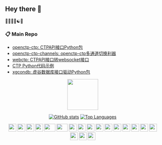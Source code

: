## Hey there :wave:
:man_technologist::biking_man::yin_yang::snake: 

### :clipboard: Main Repo
- [openctp-ctp: CTPAPI接口Python包](https://github.com/openctp/openctp-ctp-python)
- [openctp-ctp-channels: openctp-ctp多通道切换利器](https://github.com/openctp/openctp-ctp-channels)
- [webctp: CTPAPI接口转websocket接口](https://github.com/openctp/webctp)
- [CTP Python代码示例](https://github.com/Jedore/ctp.examples)
- [xgcondb: 虚谷数据库接口驱动Python包](https://github.com/Jedore/xgcondb)

<p align="center">
  <a href="#">
    <img src="https://media4.giphy.com/media/5aYfJYohCSeYgtVlUj/giphy.gif?cid=ecf05e47lott3v8a4wtj50onhnhg7b0n8hd1dwfiasihwko9&ep=v1_gifs_related&rid=giphy.gif" width="100" />
  </a>
</p>

<p align="center">
  <a href="#"><img src="https://github-readme-stats-jedore.vercel.app/api?username=Jedore&theme=shadow_green&show_icons=true&hide=contribs&hide_border=true" alt="GitHub stats" /></a>
  <a href="#"><img src="https://github-readme-stats-jedore.vercel.app/api/top-langs/?username=Jedore&theme=shadow_green&langs_count=5&hide_border=true" alt="Top Languages" /></a>
</p>

<div align="center">
    <a href="#"><img src="https://cultofthepartyparrot.com/parrots/hd/portalblueparrot.gif" width="25" height="25"/></a>
    <a href="#"><img src="https://cultofthepartyparrot.com/parrots/hd/parrot.gif" width="25" height="25"/></a>
    <a href="#"><img src="https://cultofthepartyparrot.com/parrots/hd/githubparrot.gif" width="25" height="25"/></a>
    <a href="#"><img src="https://cultofthepartyparrot.com/parrots/hd/flyingmoneyparrot.gif" width="25" height="25"/></a>
    <a href="#"><img src="https://cultofthepartyparrot.com/parrots/hd/dadparrot.gif" width="36" height="25"/></a>
    <a href="#"><img src="https://cultofthepartyparrot.com/parrots/pythonparrot.gif" width="36" height="25"/></a>
    <a href="#"><img src="https://cultofthepartyparrot.com/parrots/hd/opensourceparrot.gif" width="25" height="25"/></a>
    <a href="#"><img src="https://cultofthepartyparrot.com/parrots/databaseparrot.gif" width="25" height="25"/></a>
    <a href="#"><img src="https://cultofthepartyparrot.com/parrots/fixparrot.gif" width="25" height="25"/></a>
    <a href="#"><img src="https://cultofthepartyparrot.com/parrots/hd/laptop_parrot.gif" width="25" height="25"/></a>
    <a href="#"><img src="https://cultofthepartyparrot.com/parrots/hd/spinningparrot.gif" width="25" height="25"/></a>
    <a href="#"><img src="https://cultofthepartyparrot.com/parrots/hd/meldparrot.gif" width="25" height="25"/></a>
    <a href="#"><img src="https://cultofthepartyparrot.com/parrots/hd/sleepingparrot.gif" width="25" height="25"/></a>
    <a href="#"><img src="https://cultofthepartyparrot.com/parrots/hd/scienceparrot.gif" width="25" height="25"/></a>
    <a href="#"><img src="https://cultofthepartyparrot.com/parrots/hd/pirateparrot.gif" width="25" height="25"/></a>
    <a href="#"><img src="https://cultofthepartyparrot.com/parrots/hd/footballparrot.gif" width="25" height="25"/></a>
    <a href="#"><img src="https://cultofthepartyparrot.com/parrots/hd/illuminatiparrot.gif" width="25" height="25"/></a>
    <a href="#"><img src="https://cultofthepartyparrot.com/parrots/hd/ceilingparrot.gif" width="25" height="25"/></a>
    <a href="#"><img src="https://cultofthepartyparrot.com/parrots/hd/reverseportalblueparrot.gif" width="25" height="25"/></a>
</div>
